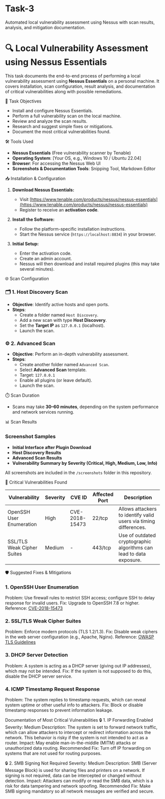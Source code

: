 # Task-3
Automated local vulnerability assessment using Nessus with scan results, analysis, and mitigation documentation.
# 🔍 Local Vulnerability Assessment using Nessus Essentials

This task documents the end-to-end process of performing a local vulnerability assessment using **Nessus Essentials** on a personal machine. It covers installation, scan configuration, result analysis, and documentation of critical vulnerabilities along with possible remediations.

📌 Task Objectives

- Install and configure Nessus Essentials.
- Perform a full vulnerability scan on the local machine.
- Review and analyze the scan results.
- Research and suggest simple fixes or mitigations.
- Document the most critical vulnerabilities found.

🛠️ Tools Used

- **Nessus Essentials** (Free vulnerability scanner by Tenable)
- **Operating System**: [Your OS, e.g., Windows 10 / Ubuntu 22.04]
- **Browser**: For accessing the Nessus Web UI
- **Screenshots & Documentation Tools**: Snipping Tool, Markdown Editor

📥 Installation & Configuration

1. **Download Nessus Essentials:**
   - Visit [https://www.tenable.com/products/nessus/nessus-essentials](https://www.tenable.com/products/nessus/nessus-essentials)
   - Register to receive an **activation code**.

2. **Install the Software:**
   - Follow the platform-specific installation instructions.
   - Start the Nessus service (`https://localhost:8834`) in your browser.

3. **Initial Setup:**
   - Enter the activation code.
   - Create an admin account.
   - Nessus will then download and install required plugins (this may take several minutes).

🌐 Scan Configuration

### 🗂️ 1. Host Discovery Scan

- **Objective**: Identify active hosts and open ports.
- **Steps**:
  - Create a folder named `Host Discovery`.
  - Add a new scan with type **Host Discovery**.
  - Set the **Target IP** as `127.0.0.1` (localhost).
  - Launch the scan.

### ⚙️ 2. Advanced Scan

- **Objective**: Perform an in-depth vulnerability assessment.
- **Steps**:
  - Create another folder named `Advanced Scan`.
  - Select **Advanced Scan** template.
  - Target: `127.0.0.1`
  - Enable all plugins (or leave default).
  - Launch the scan.

⏱️ Scan Duration

- Scans may take **30–60 minutes**, depending on the system performance and network services running.

📊 Scan Results

### Screenshot Samples

- **Initial Interface after Plugin Download**
- **Host Discovery Results**
- **Advanced Scan Results**
- **Vulnerability Summary by Severity (Critical, High, Medium, Low, Info)**

All screenshots are included in the `/screenshots` folder in this repository.

🔐 Critical Vulnerabilities Found

| Vulnerability | Severity | CVE ID | Affected Port | Description |
|---------------|----------|--------|----------------|-------------|
| OpenSSH User Enumeration | High | CVE-2018-15473 | 22/tcp | Allows attackers to identify valid users via timing differences. |
| SSL/TLS Weak Cipher Suites | Medium | - | 443/tcp | Use of outdated cryptographic algorithms can lead to data exposure. |

🛡️ Suggested Fixes & Mitigations

### 1. **OpenSSH User Enumeration**
  Problem: Use firewall rules to restrict SSH access; configure SSH to delay response for invalid users.
  Fix: Upgrade to OpenSSH 7.8 or higher.
  Reference: [CVE-2018-15473](https://cve.mitre.org/cgi-bin/cvename.cgi?name=CVE-2018-15473)

### 2. **SSL/TLS Weak Cipher Suites**
  Problem: Enforce modern protocols (TLS 1.2/1.3).
  Fix: Disable weak ciphers in the web server configuration (e.g., Apache, Nginx).
  Reference: [OWASP TLS Guidelines](https://owasp.org/www-project-top-ten/)

### 3. DHCP Server Detection
Problem: A system is acting as a DHCP server (giving out IP addresses), which may not be intended.
Fix: If the system is not supposed to do this, disable the DHCP server service.

### 4. ICMP Timestamp Request Response
Problem: The system replies to timestamp requests, which can reveal system uptime or other useful info to attackers.
Fix: Block or disable timestamp responses to prevent information leakage.

Documentation of Most Critical Vulnerabilities
🔒 1. IP Forwarding Enabled
Severity: Medium
Description:
The system is set to forward network traffic, which can allow attackers to intercept or redirect information across the network. This behavior is risky if the system is not intended to act as a router.
Impact:
May enable man-in-the-middle (MITM) attacks or unauthorized data routing.
Recommended Fix:
Turn off IP forwarding on systems that are not used for routing purposes.

🔒 2. SMB Signing Not Required
Severity: Medium
Description:
SMB (Server Message Block) is used for sharing files and printers on a network. If signing is not required, data can be intercepted or changed without detection.
Impact:
Attackers can modify or read the SMB data, which is a risk for data tampering and network spoofing.
Recommended Fix:
Make SMB signing mandatory so all network messages are verified and secure.
